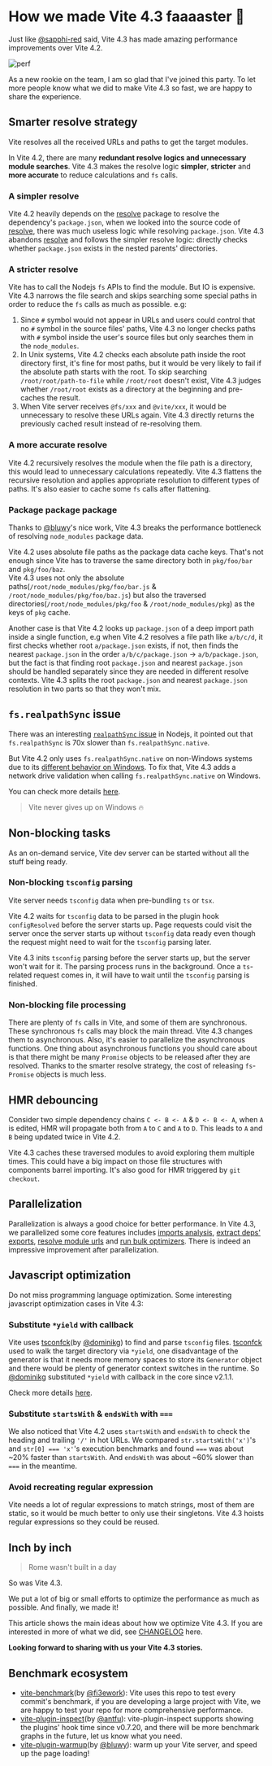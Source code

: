 # How we made Vite 4.3 faaaaster :rocket:

Just like [@sapphi-red](https://github.com/sapphi-red/) said, Vite 4.3 has made amazing performance improvements over Vite 4.2.


![perf](https://user-images.githubusercontent.com/102238922/232652875-2fa5f9a9-17fa-48c8-b3de-4bdf87ae842f.png)

As a new rookie on the team, I am so glad that I've joined this party. To let more people know what we did to make Vite 4.3 so fast, we are happy to share the experience.

## Smarter resolve strategy

Vite resolves all the received URLs and paths to get the target modules.

In Vite 4.2, there are many **redundant resolve logics and unnecessary module searches**. Vite 4.3 makes the resolve logic **simpler**, **stricter** and **more accurate** to reduce calculations and `fs` calls.

### A simpler resolve

Vite 4.2 heavily depends on the [resolve](https://www.npmjs.com/package/resolve) package to resolve the dependency's `package.json`, when we looked into the source code of [resolve](https://www.npmjs.com/package/resolve), there was much useless logic while resolving `package.json`. Vite 4.3 abandons [resolve](https://www.npmjs.com/package/resolve) and follows the simpler resolve logic: directly checks whether `package.json` exists in the nested parents' directories.

### A stricter resolve

Vite has to call the Nodejs `fs` APIs to find the module. But IO is expensive. Vite 4.3 narrows the file search and skips searching some special paths in order to reduce the `fs` calls as much as possible. e.g:

1. Since `#` symbol would not appear in URLs and users could control that no `#` symbol in the source files' paths, Vite 4.3 no longer checks paths with `#` symbol inside the user's source files but only searches them in the `node_modules`.
2. In Unix systems, Vite 4.2 checks each absolute path inside the root directory first, it's fine for most paths, but it would be very likely to fail if the absolute path starts with the root. To skip searching `/root/root/path-to-file` while `/root/root` doesn't exist, Vite 4.3 judges whether `/root/root` exists as a directory at the beginning and pre-caches the result.
3. When Vite server receives `@fs/xxx` and `@vite/xxx`, it would be unnecessary to resolve these URLs again. Vite 4.3 directly returns the previously cached result instead of re-resolving them.

### A more accurate resolve

Vite 4.2 recursively resolves the module when the file path is a directory, this would lead to unnecessary calculations repeatedly. Vite 4.3 flattens the recursive resolution and applies appropriate resolution to different types of paths. It's also easier to cache some `fs` calls after flattening.

### Package package package

Thanks to [@bluwy](https://github.com/bluwy)'s nice work, Vite 4.3 breaks the performance bottleneck of resolving `node_modules` package data.

Vite 4.2 uses absolute file paths as the package data cache keys. That's not enough since Vite has to traverse the same directory both in `pkg/foo/bar` and `pkg/foo/baz`. <br>Vite 4.3 uses not only the absolute paths(`/root/node_modules/pkg/foo/bar.js` & `/root/node_modules/pkg/foo/baz.js`) but also the traversed directories(`/root/node_modules/pkg/foo` & `/root/node_modules/pkg`) as the keys of `pkg` cache.

Another case is that Vite 4.2 looks up `package.json` of a deep import path inside a single function, e.g when Vite 4.2 resolves a file path like `a/b/c/d`, it first checks whether root `a/package.json` exists, if not, then finds the nearest `package.json` in the order `a/b/c/package.json` -> `a/b/package.json`, but the fact is that finding root `package.json` and nearest `package.json` should be handled separately since they are needed in different resolve contexts. Vite 4.3 splits the root `package.json` and nearest `package.json` resolution in two parts so that they won't mix.

## `fs.realpathSync` issue

There was an interesting [`realpathSync` issue](https://github.com/nodejs/node/issues/2680) in Nodejs, it pointed out that `fs.realpathSync` is 70x slower than `fs.realpathSync.native`. 

But Vite 4.2 only uses `fs.realpathSync.native` on non-Windows systems due to its [different behavior on Windows](https://github.com/nodejs/node/issues/37737). To fix that, Vite 4.3 adds a network drive validation when calling `fs.realpathSync.native` on Windows.

You can check more details [here](https://github.com/vitejs/vite/pull/12580).

> Vite never gives up on Windows :fire:

## Non-blocking tasks

As an on-demand service, Vite dev server can be started without all the stuff being ready.

### Non-blocking `tsconfig` parsing

Vite server needs `tsconfig` data when pre-bundling `ts` or `tsx`. 

Vite 4.2 waits for `tsconfig` data to be parsed in the plugin hook `configResolved` before the server starts up. Page requests could visit the server once the server starts up without `tsconfig` data ready even though the request might need to wait for the `tsconfig` parsing later.

Vite 4.3 inits `tsconfig` parsing before the server starts up, but the server won't wait for it. The parsing process runs in the background. Once a `ts`-related request comes in, it will have to wait until the `tsconfig` parsing is finished.

### Non-blocking file processing

There are plenty of `fs` calls in Vite, and some of them are synchronous. These synchronous `fs` calls may block the main thread. Vite 4.3 changes them to asynchronous. Also, it's easier to parallelize the asynchronous functions. One thing about asynchronous functions you should care about is that there might be many `Promise` objects to be released after they are resolved. Thanks to the smarter resolve strategy, the cost of releasing `fs`-`Promise` objects is much less.

## HMR debouncing

Consider two simple dependency chains `C <- B <- A` & `D <- B <- A`, when `A` is edited, HMR will propagate both from `A` to `C` and `A` to `D`. This leads to `A` and `B` being updated twice in Vite 4.2.

Vite 4.3 caches these traversed modules to avoid exploring them multiple times. This could have a big impact on those file structures with components barrel importing. It's also good for HMR triggered by `git checkout`.

## Parallelization

Parallelization is always a good choice for better performance. In Vite 4.3, we parallelized some core features includes [imports analysis](https://github.com/vitejs/vite/pull/12754/files), [extract deps' exports](https://github.com/vitejs/vite/pull/12869/files), [resolve module urls](https://github.com/vitejs/vite/pull/12619/files) and [run bulk optimizers](https://github.com/vitejs/vite/pull/12609/files). There is indeed an impressive improvement after parallelization.

## Javascript optimization

Do not miss programming language optimization. Some interesting javascript optimization cases in Vite 4.3:

### Substitute `*yield` with callback

Vite uses [tsconfck](https://github.com/dominikg/tsconfck)(by [@dominikg](https://github.com/dominikg)) to find and parse `tsconfig` files. [tsconfck](https://github.com/dominikg/tsconfck) used to walk the target directory via `*yield`, one disadvantage of the generator is that it needs more memory spaces to store its `Generator` object and there would be plenty of generator context switches in the runtime. So [@dominikg](https://github.com/dominikg) substituted `*yield` with callback in the core since v2.1.1.

Check more details [here](https://github.com/dominikg/tsconfck/pull/84/files).

### Substitute `startsWith` & `endsWith` with `===`

We also noticed that Vite 4.2 uses `startsWith` and `endsWith` to check the heading and trailing `'/'` in hot URLs. We compared `str.startsWith('x')`'s and `str[0] === 'x'`'s execution benchmarks and found `===` was about ~20% faster than `startsWith`. And `endsWith` was about ~60% slower than `===` in the meantime.

### Avoid recreating regular expression

Vite needs a lot of regular expressions to match strings, most of them are static, so it would be much better to only use their singletons. Vite 4.3 hoists regular expressions so they could be reused.

## Inch by inch

> Rome wasn't built in a day

So was Vite 4.3.

We put a lot of big or small efforts to optimize the performance as much as possible. And finally, we made it!

This article shows the main ideas about how we optimize Vite 4.3. If you are interested in more of what we did, see [CHANGELOG](https://github.com/vitejs/vite/blob/main/packages/vite/CHANGELOG.md) here.

**Looking forward to sharing with us your Vite 4.3 stories.**


## Benchmark ecosystem

- [vite-benchmark](https://github.com/vitejs/vite-benchmark)(by [@fi3ework](https://github.com/fi3ework)): Vite uses this repo to test every commit's benchmark, if you are developing a large project with Vite, we are happy to test your repo for more comprehensive performance.
- [vite-plugin-inspect](https://github.com/antfu/vite-plugin-inspect)(by [@antfu](https://github.com/antfu)): vite-plugin-inspect supports showing the plugins' hook time since v0.7.20, and there will be more benchmark graphs in the future, let us know what you need.
- [vite-plugin-warmup](https://github.com/bluwy/vite-plugin-warmup)(by [@bluwy](https://github.com/bluwy)): warm up your Vite server, and speed up the page loading!



